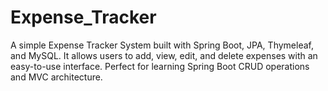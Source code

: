 # Expense_Tracker
A simple Expense Tracker System built with Spring Boot, JPA, Thymeleaf, and MySQL. It allows users to add, view, edit, and delete expenses with an easy-to-use interface. Perfect for learning Spring Boot CRUD operations and MVC architecture.
